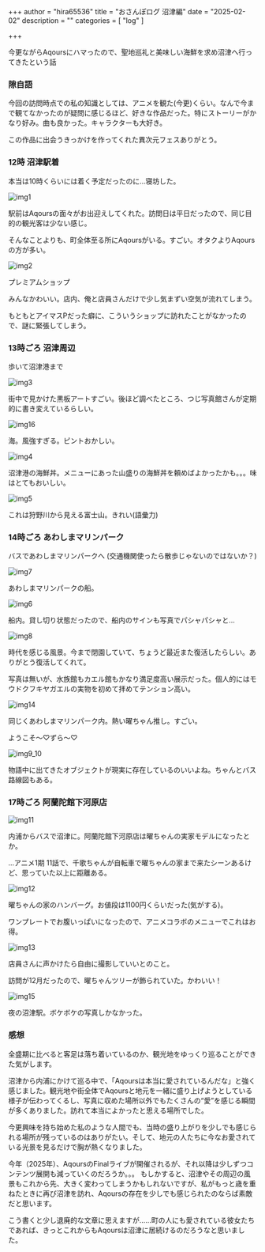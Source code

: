 +++
author = "hira65536"
title = "おさんぽログ 沼津編"
date = "2025-02-02"
description = ""
categories = [
    "log"
]

+++

今更ながらAqoursにハマったので、聖地巡礼と美味しい海鮮を求め沼津へ行ってきたという話

<!--more-->

### 隙自語

今回の訪問時点での私の知識としては、アニメを観た(今更)くらい。なんで今まで観てなかったのが疑問に感じるほど、好きな作品だった。特にストーリーがかなり好み。曲も良かった。キャラクターも大好き。

この作品に出会うきっかけを作ってくれた異次元フェスありがとう。

### 12時 沼津駅着

本当は10時くらいには着く予定だったのに...寝坊した。

![img1](img1.png)

駅前はAqoursの面々がお出迎えしてくれた。訪問日は平日だったので、同じ目的の観光客は少ない感じ。

そんなことよりも、町全体至る所にAqoursがいる。すごい。オタクよりAqoursの方が多い。


![img2](img2.jpg)

プレミアムショップ

みんなかわいい。店内、俺と店員さんだけで少し気まずい空気が流れてしまう。

もともとアイマスPだった癖に、こういうショップに訪れたことがなかったので、謎に緊張してしまう。


### 13時ごろ 沼津周辺

歩いて沼津港まで

![img3](img3.jpg)

街中で見かけた黒板アートすごい。後ほど調べたところ、つじ写真館さんが定期的に書き変えているらしい。

![img16](img16.jpg)

海。風強すぎる。ピントおかしい。



![img4](img4.jpg)

沼津港の海鮮丼。メニューにあった山盛りの海鮮丼を頼めばよかったかも。。。味はとてもおいしい。



![img5](img5.jpg)

これは狩野川から見える富士山。きれい(語彙力)



### 14時ごろ あわしまマリンパーク

バスであわしまマリンパークへ (交通機関使ったら散歩じゃないのではないか？)

![img7](img7.jpg)

あわしまマリンパークの船。



![img6](img6.jpg)

船内。貸し切り状態だったので、船内のサインも写真でパシャパシャと...



![img8](img8.jpg)

時代を感じる風景。今まで閉園していて、ちょうど最近また復活したらしい。ありがとう復活してくれて。

写真は無いが、水族館もカエル館もかなり満足度高い展示だった。個人的にはモウドクフキヤガエルの実物を初めて拝めてテンション高い。



![img14](img14.jpg)

同じくあわしまマリンパーク内。熱い曜ちゃん推し。すごい。

ようこそ～♡ずら～♡



![img9_10](img9_10.jpg)

物語中に出てきたオブジェクトが現実に存在しているのいいよね。ちゃんとバス路線図もある。



### 17時ごろ  阿蘭陀館下河原店

![img11](img11.jpg)

内浦からバスで沼津に。阿蘭陀館下河原店は曜ちゃんの実家モデルになったとか。

...アニメ1期 11話で、千歌ちゃんが自転車で曜ちゃんの家まで来たシーンあるけど、思っていた以上に距離ある。



![img12](img12.jpg)

曜ちゃんの家のハンバーグ。お値段は1100円くらいだった(気がする)。

ワンプレートでお腹いっぱいになったので、アニメコラボのメニューでこれはお得。



![img13](img13.jpg)

店員さんに声かけたら自由に撮影していいとのこと。

訪問が12月だったので、曜ちゃんツリーが飾られていた。かわいい！



![img15](img15.jpg)

夜の沼津駅。ボケボケの写真しかなかった。



### 感想

全盛期に比べると客足は落ち着いているのか、観光地をゆっくり巡ることができた気がします。

沼津から内浦にかけて巡る中で、「Aqoursは本当に愛されているんだな」と強く感じました。観光地や街全体でAqoursと地元を一緒に盛り上げようとしている様子が伝わってくるし、写真に収めた場所以外でもたくさんの“愛”を感じる瞬間が多くありました。訪れて本当によかったと思える場所でした。

今更興味を持ち始めた私のような人間でも、当時の盛り上がりを少しでも感じられる場所が残っているのはありがたい。そして、地元の人たちに今なお愛されている光景を見るだけで胸が熱くなりました。

今年（2025年）、AqoursのFinalライブが開催されるが、それ以降は少しずつコンテンツ展開も減っていくのだろうか。。。
もしかすると、沼津やその周辺の風景もこれから先、大きく変わってしまうかもしれないですが、私がもっと歳を重ねたときに再び沼津を訪れ、Aqoursの存在を少しでも感じられたのならば素敵だと思います。

こう書くと少し退廃的な文章に思えますが……町の人にも愛されている彼女たちであれば、きっとこれからもAqoursは沼津に居続けるのだろうなと思いました。